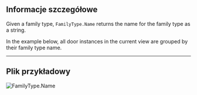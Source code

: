 ## Informacje szczegółowe
Given a family type, `FamilyType.Name` returns the name for the family type as a string.

In the example below, all door instances in the current view are grouped by their family type name.
___
## Plik przykładowy

![FamilyType.Name](./Revit.Elements.FamilyType.Name_img.jpg)
